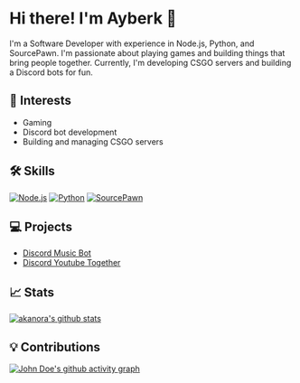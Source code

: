 # Hi there! I'm Ayberk 👋

I'm a Software Developer with experience in Node.js, Python, and SourcePawn. I'm passionate about playing games and building things that bring people together. Currently, I'm developing CSGO servers and building a Discord bots for fun.

## 🚀 Interests

- Gaming
- Discord bot development
- Building and managing CSGO servers

## 🛠️ Skills

[![Node.js](https://img.shields.io/badge/Node.js-informational?style=flat&logo=node.js&logoColor=white&color=2bbc8a)]()
[![Python](https://img.shields.io/badge/Python-informational?style=flat&logo=python&logoColor=white&color=2bbc8a)]()
[![SourcePawn](https://img.shields.io/badge/SourcePawn-informational?style=flat&logo=c%2B%2B&logoColor=white&color=2bbc8a)]()

## 💻 Projects

- [Discord Music Bot](https://github.com/akanora/bhop-music-bot)
- [Discord Youtube Together](https://github.com/akanora/Youtube-Together)

## 📈 Stats

[![akanora's github stats](https://github-readme-stats.vercel.app/api?username=akanora&show_icons=true&theme=radical)](https://github.com/akanora)

## 💡 Contributions

[![John Doe's github activity graph](https://activity-graph.herokuapp.com/graph?username=akanora&bg_color=1F222E&color=F8D866&line=F85D7F&point=FFFFFF&hide_border=true)](https://github.com/akanora)

<!--
**akanora/akanora** is a ✨ _special_ ✨ repository because its `README.md` (this file) appears on your GitHub profile.

Here are some ideas to get you started:

- 🔭 I’m currently working on ...
- 🌱 I’m currently learning ...
- 👯 I’m looking to collaborate on ...
- 🤔 I’m looking for help with ...
- 💬 Ask me about ...
- 📫 How to reach me: ...
- 😄 Pronouns: ...
- ⚡ Fun fact: ...
-->
